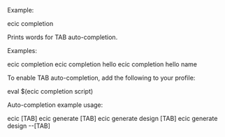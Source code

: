 Example:

  ecic completion

Prints words for TAB auto-completion.

Examples:

  ecic completion
  ecic completion hello
  ecic completion hello name

To enable TAB auto-completion, add the following to your profile:

  eval $(ecic completion script)

Auto-completion example usage:

  ecic [TAB]
  ecic generate [TAB]
  ecic generate design [TAB]
  ecic generate design --[TAB]
